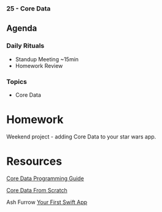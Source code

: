 ### 25 - Core Data

## Agenda

### Daily Rituals
* Standup Meeting ~15min
* Homework Review

### Topics

* Core Data

# Homework  

Weekend project - adding Core Data to your star wars app.


# Resources

[Core Data Programming Guide](https://developer.apple.com/library/tvos/documentation/Cocoa/Conceptual/CoreData/index.html)

[Core Data From Scratch](http://code.tutsplus.com/series/core-data-and-swift--cms-907)

Ash Furrow
[Your First Swift App](https://github.com/ashfurrow/yourfirstswiftapp)
